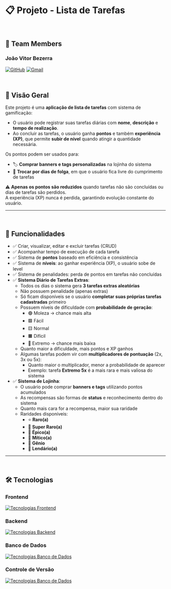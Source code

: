 # 📋 Projeto - Lista de Tarefas

<br>

## 👥 Team Members

### João Vitor Bezerra

[![GitHub](https://img.shields.io/badge/GitHub-100000?style=for-the-badge&logo=github&logoColor=white)](https://github.com/DevJoaoVitorB)
[![Gmail](https://img.shields.io/badge/Gmail-333333?style=for-the-badge&logo=gmail&logoColor=red)](mailto:bezerra.vitor@escolar.ifrn.edu.br)

<br>

## 📖 Visão Geral
Este projeto é uma **aplicação de lista de tarefas** com sistema de gamificação:
* O usuário pode registrar suas tarefas diárias com **nome**, **descrição** e **tempo de realização**.
* Ao concluir as tarefas, o usuário ganha **pontos** e também **experiência (XP)**, que permite **subir de nível** quando atingir a quantidade necessária.  

Os pontos podem ser usados para:  
* 🏷️ **Comprar banners e tags personalizadas** na lojinha do sistema  
* 🎉 **Trocar por dias de folga**, em que o usuário fica livre do cumprimento de tarefas  

⚠️ **Apenas os pontos são reduzidos** quando tarefas não são concluídas ou dias de tarefas são perdidos.  
A experiência (XP) nunca é perdida, garantindo evolução constante do usuário.  

---

<br>

## 🎯 Funcionalidades
- ✅ Criar, visualizar, editar e excluir tarefas (CRUD)  
- ✅ Acompanhar tempo de execução de cada tarefa  
- ✅ Sistema de **pontos** baseado em eficiência e consistência  
- ✅ Sistema de **níveis**: ao ganhar experiência (XP), o usuário sobe de level  
- ✅ Sistema de penalidades: perda de pontos em tarefas não concluídas  
- ✅ **Sistema Diário de Tarefas Extras**:  
  - Todos os dias o sistema gera **3 tarefas extras aleatórias**  
  - Não possuem penalidade (apenas extras)  
  - Só ficam disponíveis se o usuário **completar suas próprias tarefas cadastradas** primeiro  
  - Possuem níveis de dificuldade com **probabilidade de geração**:  
    - 🟢 Moleza → chance mais alta  
    - 🟩 Fácil  
    - 🟨 Normal  
    - 🟧 Difícil  
    - 🔴 Extremo → chance mais baixa  
  - Quanto maior a dificuldade, mais pontos e XP ganhos  
  - Algumas tarefas podem vir com **multiplicadores de pontuação** (2x, 3x ou 5x):  
    - Quanto maior o multiplicador, menor a probabilidade de aparecer  
    - Exemplo: tarefa **Extremo 5x** é a mais rara e mais valiosa do sistema  
- ✅ **Sistema de Lojinha**:  
  - O usuário pode comprar **banners e tags** utilizando pontos acumulados  
  - As recompensas são formas de **status** e reconhecimento dentro do sistema  
  - Quanto mais cara for a recompensa, maior sua raridade  
  - Raridades disponíveis:  
    - ⭐ **Raro(a)**  
    - 💎 **Super Raro(a)**  
    - 🔮 **Épico(a)**  
    - 🧙 **Mítico(a)**  
    - 🧠 **Gênio**  
    - 🐉 **Lendário(a)**  

---

<br>

## 🛠️ Tecnologias

### **Frontend**
[![Tecnologias Frontend](https://skillicons.dev/icons?i=html,tailwind,ts,react,vite&perline=3)](https://skillicons.dev)

### **Backend**
[![Tecnologias Backend](https://skillicons.dev/icons?i=django&perline=3)](https://skillicons.dev)

### **Banco de Dados**
[![Tecnologias Banco de Dados](https://skillicons.dev/icons?i=postgres,docker&perline=3)](https://skillicons.dev)

### **Controle de Versão**
[![Tecnologias Banco de Dados](https://skillicons.dev/icons?i=git,github&perline=3)](https://skillicons.dev)
